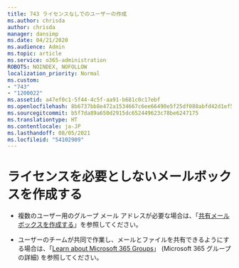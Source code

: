 ```yaml
---
title: 743 ライセンスなしでのユーザーの作成
ms.author: chrisda
author: chrisda
manager: dansimp
ms.date: 04/21/2020
ms.audience: Admin
ms.topic: article
ms.service: o365-administration
ROBOTS: NOINDEX, NOFOLLOW
localization_priority: Normal
ms.custom:
- "743"
- "1200022"
ms.assetid: a47ef0c1-5f44-4c5f-aa91-b681c0c17ebf
ms.openlocfilehash: 8b6737bb8e472a1534667c6ee66490e5f25df088abfd42d1ef5c13a28984be67
ms.sourcegitcommit: b5f7da89a650d2915dc652449623c78be6247175
ms.translationtype: HT
ms.contentlocale: ja-JP
ms.lasthandoff: 08/05/2021
ms.locfileid: "54102909"
---
```

# <a name="create-mailboxes-that-dont-require-licenses"></a>ライセンスを必要としないメールボックスを作成する

- 複数のユーザー用のグループ メール アドレスが必要な場合は、「[共有メールボックスを作成する](https://docs.microsoft.com/microsoft-365/admin/email/create-a-shared-mailbox)」を参照してください。

- ユーザーのチームが共同で作業し、メールとファイルを共有できるようにする場合は、「[Learn about Microsoft 365 Groups](https://support.office.com/article/b565caa1-5c40-40ef-9915-60fdb2d97fa2)」 (Microsoft 365 グループの詳細) を参照してください。
